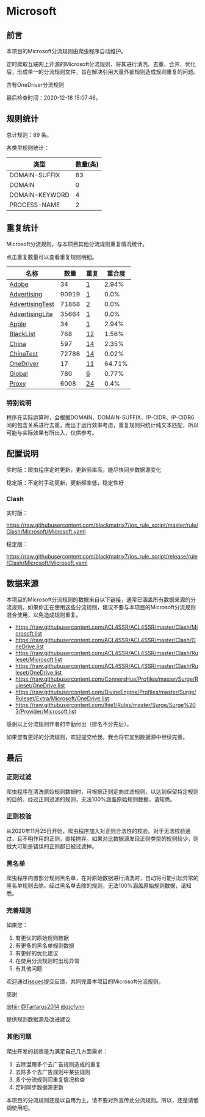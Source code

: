 # Microsoft

## 前言

本项目的Microsoft分流规则由爬虫程序自动维护。

定时爬取互联网上开源的Microsoft分流规则，将其进行清洗、去重、合并、优化后，形成单一的分流规则文件，旨在解决引用大量外部规则造成规则重复的问题。

含有OneDriver分流规则



最后检查时间：2020-12-18 15:07:46。

## 规则统计

总计规则：89 条。

各类型规则统计：

| 类型 | 数量(条) |
| ---- | ---- |
| DOMAIN-SUFFIX | 83 |
| DOMAIN | 0 |
| DOMAIN-KEYWORD | 4 |
| PROCESS-NAME | 2 |
## 重复统计

Microsoft分流规则，与本项目其他分流规则重复情况统计。

点击重复数量可以查看重复规则明细。

| 名称 | 数量 | 重复 | 重合度 |
| ---- | ---- | ---- | ------ |
|  [Adobe](https://github.com/blackmatrix7/ios_rule_script/tree/master/rule/Clash/Adobe)    | 34   | [1](https://raw.githubusercontent.com/blackmatrix7/ios_rule_script/master/rule/Clash/Microsoft/Repeat.list)   |   2.94% |
|  [Advertising](https://github.com/blackmatrix7/ios_rule_script/tree/master/rule/Clash/Advertising)    | 90919   | [1](https://raw.githubusercontent.com/blackmatrix7/ios_rule_script/master/rule/Clash/Microsoft/Repeat.list)   |   0.0% |
|  [AdvertisingTest](https://github.com/blackmatrix7/ios_rule_script/tree/master/rule/Clash/AdvertisingTest)    | 71868   | [2](https://raw.githubusercontent.com/blackmatrix7/ios_rule_script/master/rule/Clash/Microsoft/Repeat.list)   |   0.0% |
|  [AdvertisingLite](https://github.com/blackmatrix7/ios_rule_script/tree/master/rule/Clash/AdvertisingLite)    | 35664   | [1](https://raw.githubusercontent.com/blackmatrix7/ios_rule_script/master/rule/Clash/Microsoft/Repeat.list)   |   0.0% |
|  [Apple](https://github.com/blackmatrix7/ios_rule_script/tree/master/rule/Clash/Apple)    | 34   | [1](https://raw.githubusercontent.com/blackmatrix7/ios_rule_script/master/rule/Clash/Microsoft/Repeat.list)   |   2.94% |
|  [BlackList](https://github.com/blackmatrix7/ios_rule_script/tree/master/rule/Clash/BlackList)    | 768   | [12](https://raw.githubusercontent.com/blackmatrix7/ios_rule_script/master/rule/Clash/Microsoft/Repeat.list)   |   1.56% |
|  [China](https://github.com/blackmatrix7/ios_rule_script/tree/master/rule/Clash/China)    | 597   | [14](https://raw.githubusercontent.com/blackmatrix7/ios_rule_script/master/rule/Clash/Microsoft/Repeat.list)   |   2.35% |
|  [ChinaTest](https://github.com/blackmatrix7/ios_rule_script/tree/master/rule/Clash/ChinaTest)    | 72786   | [14](https://raw.githubusercontent.com/blackmatrix7/ios_rule_script/master/rule/Clash/Microsoft/Repeat.list)   |   0.02% |
|  [OneDriver](https://github.com/blackmatrix7/ios_rule_script/tree/master/rule/Clash/OneDriver)    | 17   | [11](https://raw.githubusercontent.com/blackmatrix7/ios_rule_script/master/rule/Clash/Microsoft/Repeat.list)   |   64.71% |
|  [Global](https://github.com/blackmatrix7/ios_rule_script/tree/master/rule/Clash/Global)    | 780   | [6](https://raw.githubusercontent.com/blackmatrix7/ios_rule_script/master/rule/Clash/Microsoft/Repeat.list)   |   0.77% |
|  [Proxy](https://github.com/blackmatrix7/ios_rule_script/tree/master/rule/Clash/Proxy)    | 6008   | [24](https://raw.githubusercontent.com/blackmatrix7/ios_rule_script/master/rule/Clash/Microsoft/Repeat.list)   |   0.4% |
### 特别说明
程序在实际运算时，会根据DOMAIN、DOMAIN-SUFFIX、IP-CIDR、IP-CIDR6间的包含关系进行去重，而出于运行效率考虑，重复规则只统计纯文本匹配，所以可能与实际效果有所出入，仅供参考。

## 配置说明

实时版：爬虫程序定时更新，更新频率高，能尽快同步数据源变化

稳定版：不定时手动更新，更新频率低，稳定性好

### Clash 
实时版：

https://raw.githubusercontent.com/blackmatrix7/ios_rule_script/master/rule/Clash/Microsoft/Microsoft.yaml

稳定版：

https://raw.githubusercontent.com/blackmatrix7/ios_rule_script/release/rule/Clash/Microsoft/Microsoft.yaml

## 数据来源

本项目的Microsoft分流规则的数据来自以下链接，通常已涵盖所有数据来源的分流规则。如果你正在使用这些分流规则，建议不要与本项目的Microsoft分流规则混合使用，以免造成规则重复。

- https://raw.githubusercontent.com/ACL4SSR/ACL4SSR/master/Clash/Microsoft.list
- https://raw.githubusercontent.com/ACL4SSR/ACL4SSR/master/Clash/OneDrive.list
- https://raw.githubusercontent.com/ACL4SSR/ACL4SSR/master/Clash/Ruleset/Microsoft.list
- https://raw.githubusercontent.com/ACL4SSR/ACL4SSR/master/Clash/Ruleset/OneDrive.list
- https://raw.githubusercontent.com/ConnersHua/Profiles/master/Surge/Ruleset/OneDrive.list
- https://raw.githubusercontent.com/DivineEngine/Profiles/master/Surge/Ruleset/Extra/Microsoft/OneDrive.list
- https://raw.githubusercontent.com/lhie1/Rules/master/Surge/Surge%203/Provider/Microsoft.list


感谢以上分流规则作者的辛勤付出（排名不分先后）。

如果您有更好的分流规则，欢迎提交给我，我会将它加到数据源中继续完善。

## 最后

### 正则过滤

爬虫程序在清洗原始规则数据时，可根据正则定向过滤规则，以达到保留特定规则的目的。经过正则过滤的规则，无法100%涵盖原始规则数据，请知悉。

### 正则校验

从2020年11月25日开始，爬虫程序加入对正则合法性的校验。对于无法校验通过，且不明作用的正则，直接抛弃。如果对比数据源发现正则类型的规则较少，则很大可能是错误的正则都已被过滤掉。

### 黑名单

爬虫程序内置部分规则黑名单，在对原始数据进行清洗时，自动将可能引起异常的黑名单规则去除。经过黑名单去除的规则，无法100%涵盖原始规则数据，请知悉。

### 完善规则

如果您：

1. 有更优的原始规则数据
2. 有更多的黑名单规则数据
3. 有更好的优化建议
4. 在使用分流规则时出现异常
5. 有其他问题

欢迎通过[issues](https://github.com/blackmatrix7/ios_rule_script/issues/new)提交反馈，共同完善本项目的Microsoft分流规则。

感谢

[@fiiir](https://github.com/fiiir) [@Tartarus2014](https://github.com/Tartarus2014) [@zjcfynn](https://github.com/zjcfynn) 

提供规则数据源及改进建议

### 其他问题

爬虫开发的初衷是为满足自己几方面需求：

1. 去除混用多个去广告规则造成的重复
2. 去除多个去广告规则中某些规则
3. 多个分流规则间重复情况检查
4. 定时同步数据源更新

本项目的分流规则还是以自用为主，请不要对外宣传此分流规则。所以，还是请低调使用吧。